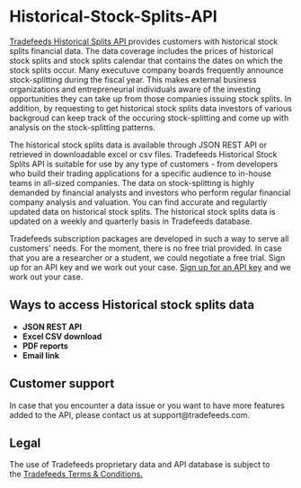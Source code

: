 # Historical-Stock-Splits-API
<a href="https://tradefeeds.com/historical-stock-splits-api/" rel="nofollow"> Tradefeeds Historical Splits API </a> provides customers with historical stock splits financial data. The data coverage includes the prices of historical stock splits and stock splits calendar that contains the dates on which the stock splits occur. Many executuve company boards frequently announce stock-splitting during the fiscal year. This makes external business organizations and entrepreneurial individuals aware of the investing opportunities they can take up from those companies issuing stock splits. In addition, by requesting to get historical stock splits data investors of various backgroud can keep track of the occuring stock-splitting and come up with analysis on the stock-splitting patterns. 

The historical stock splits data is available through JSON REST API or retrieved in downloadable excel or csv files. Tradefeeds Historical Stock Splits API is suitable for use by any type of customers - from developers who build their trading applications for a specific audience to in-house teams in all-sized companies.  The data on stock-splitting is highly demanded by financial analysts and investors who perform regular financial company analysis and valuation. You can find accurate and regulartly updated data on historical stock splits. The historical stock splits data is updated on a weekly and quarterly basis in Tradefeeds database. 

Tradefeeds subscription packages are developed in such a way to serve all customers' needs. For the moment, there is no free trial provided. In case that you are a researcher or a student, we could negotiate a free trial. Sign up for an API key and we work out your case. <a href="https://tradefeeds.com/pricing-subscription-plans/" rel="nofollow">Sign up for an API key</a> and we work out your case.

<h2><a id="user-content-ways-to-access-Historical-stock splits -data" class="anchor" href="https://github.com/Tradefeeds-Financial-data-API/Historical-stock splits-API#ways-to-access-historical-stock splits-data" aria-hidden="true"></a>Ways to access Historical stock splits data</h2>
<ul>
 	<li><strong>JSON REST API</strong></li>
 	<li><strong>Excel CSV download</strong></li>
 	<li><strong>PDF reports</strong></li>
 	<li><strong>Email link</strong></li>
</ul>

<h2>Customer support</h2>
In case that you encounter a data issue or you want to have more features added to the API, please contact us at support@tradefeeds.com.
 
<h2>Legal</h2>

<p> The use of Tradefeeds proprietary data and API database is subject to the&nbsp;<a href="https://tradefeeds.com/terms-and-conditions-on-data/">Tradefeeds Terms &amp; Conditions.</a></p>














